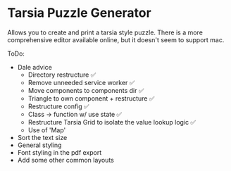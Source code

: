 # Tarsia Puzzle Generator

Allows you to create and print a tarsia style puzzle.
There is a more comprehensive editor available online, but it doesn't seem to support mac.

ToDo:
- Dale advice
  - Directory restructure ✅
  - Remove unneeded service worker ✅
  - Move components to components dir ✅
  - Triangle to own component + restructure ✅
  - Restructure config ✅
  - Class -> function w/ use state ✅
  - Restructure Tarsia Grid to isolate the value lookup logic ✅
  - Use of 'Map'
- Sort the text size
- General styling
- Font styling in the pdf export
- Add some other common layouts
